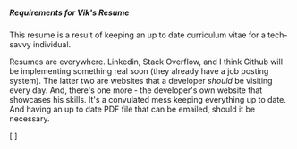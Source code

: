 ##### Requirements for Vik's Resume
This resume is a result of keeping an up to date curriculum vitae for a tech-savvy individual.

Resumes are everywhere. Linkedin, Stack Overflow, and I think Github will be implementing something real soon (they already have a job posting system). The latter two are websites that a developer _should_ be visiting every day. And, there's one more - the developer's own website that showcases his skills. It's a convulated mess keeping everything up to date. And having an up to date PDF file that can be emailed, should it be necessary.

  [ ] 
